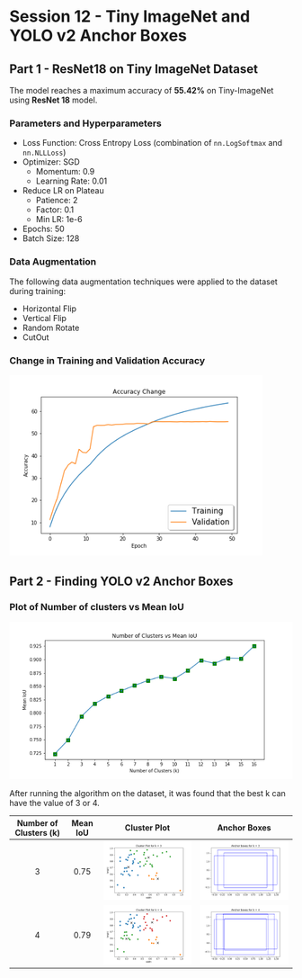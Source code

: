 # Session 12 - Tiny ImageNet and YOLO v2 Anchor Boxes

## Part 1 - ResNet18 on Tiny ImageNet Dataset


The model reaches a maximum accuracy of **55.42%** on Tiny-ImageNet using **ResNet 18** model.

### Parameters and Hyperparameters

- Loss Function: Cross Entropy Loss (combination of `nn.LogSoftmax` and `nn.NLLLoss`)
- Optimizer: SGD
  - Momentum: 0.9
  - Learning Rate: 0.01
- Reduce LR on Plateau
  - Patience: 2
  - Factor: 0.1
  - Min LR: 1e-6
- Epochs: 50
- Batch Size: 128

### Data Augmentation

The following data augmentation techniques were applied to the dataset during training:

- Horizontal Flip
- Vertical Flip
- Random Rotate
- CutOut

### Change in Training and Validation Accuracy

<img src="images/accuracy_change.png" width="450px">

## Part 2 - Finding YOLO v2 Anchor Boxes


### Plot of Number of clusters vs Mean IoU

![kmeans_iou](images/kmeans_iou.png)

After running the algorithm on the dataset, it was found that the best k can have the value of 3 or 4.

| Number of Clusters (k) | Mean IoU |                  Cluster Plot                  |                 Anchor Boxes                 |
| :--------------------: | :------: | :--------------------------------------------: | :------------------------------------------: |
|           3            |   0.75   | ![cluster_plot_k3](images/cluster_plot_k3.png) | ![anchor_bbox_k3](images/anchor_bbox_k3.png) |
|           4            |   0.79   | ![cluster_plot_k4](images/cluster_plot_k4.png) | ![anchor_bbox_k4](images/anchor_bbox_k4.png) |



